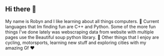 ## Hi there 👋

My name is Robyn and I like learning about all things computers. 🔭 Current languages that Im finding fun are C++ and Python. Some of the more fun things I've done lately was webscraping data from website with multiple pages use the Beautiful soup python library. 🌱 Other things that I enjoy are cycling, motorsports, learning new stuff and exploring cities with my amazing Gf ❤️

<!--
**RobynDoyle/RobynDoyle** is a ✨ _special_ ✨ repository because its `README.md` (this file) appears on your GitHub profile.

Here are some ideas to get you started:

- 🔭 I’m currently working on ...
- 🌱 I’m currently learning ...
- 👯 I’m looking to collaborate on ...
- 🤔 I’m looking for help with ...
- 💬 Ask me about ...
- 📫 How to reach me: ...
- 😄 Pronouns: ...
- ⚡ Fun fact: ...
-->
